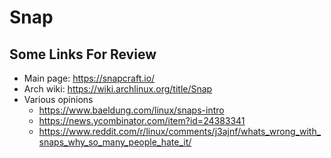 # Snap

## Some Links For Review

* Main page: <https://snapcraft.io/>
* Arch wiki: <https://wiki.archlinux.org/title/Snap>
* Various opinions
    * <https://www.baeldung.com/linux/snaps-intro>
    * <https://news.ycombinator.com/item?id=24383341>
    * <https://www.reddit.com/r/linux/comments/j3ajnf/whats_wrong_with_snaps_why_so_many_people_hate_it/>


